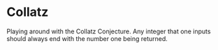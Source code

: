 # Collatz
Playing around with the Collatz Conjecture.
Any integer that one inputs should always end with the number one being returned.
